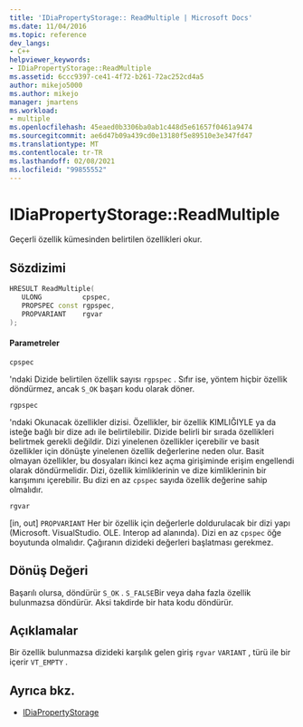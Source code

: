 ```yaml
---
title: 'IDiaPropertyStorage:: ReadMultiple | Microsoft Docs'
ms.date: 11/04/2016
ms.topic: reference
dev_langs:
- C++
helpviewer_keywords:
- IDiaPropertyStorage::ReadMultiple
ms.assetid: 6ccc9397-ce41-4f72-b261-72ac252cd4a5
author: mikejo5000
ms.author: mikejo
manager: jmartens
ms.workload:
- multiple
ms.openlocfilehash: 45eaed0b3306ba0ab1c448d5e61657f0461a9474
ms.sourcegitcommit: ae6d47b09a439cd0e13180f5e89510e3e347fd47
ms.translationtype: MT
ms.contentlocale: tr-TR
ms.lasthandoff: 02/08/2021
ms.locfileid: "99855552"
---
```

# <a name="idiapropertystoragereadmultiple"></a>IDiaPropertyStorage::ReadMultiple
Geçerli özellik kümesinden belirtilen özellikleri okur.

## <a name="syntax"></a>Sözdizimi

```C++
HRESULT ReadMultiple( 
   ULONG          cpspec,
   PROPSPEC const rgpspec,
   PROPVARIANT    rgvar
);
```

#### <a name="parameters"></a>Parametreler
 `cpspec`

'ndaki Dizide belirtilen özellik sayısı `rgpspec` . Sıfır ise, yöntem hiçbir özellik döndürmez, ancak `S_OK` başarı kodu olarak döner.

 `rgpspec`

'ndaki Okunacak özellikler dizisi. Özellikler, bir özellik KIMLIĞIYLE ya da isteğe bağlı bir dize adı ile belirtilebilir. Dizide belirli bir sırada özellikleri belirtmek gerekli değildir. Dizi yinelenen özellikler içerebilir ve basit özellikler için dönüşte yinelenen özellik değerlerine neden olur. Basit olmayan özellikler, bu dosyaları ikinci kez açma girişiminde erişim engellendi olarak döndürmelidir. Dizi, özellik kimliklerinin ve dize kimliklerinin bir karışımını içerebilir. Bu dizi en az `cpspec` sayıda özellik değerine sahip olmalıdır.

 `rgvar`

[in, out] `PROPVARIANT` Her bir özellik için değerlerle doldurulacak bir dizi yapı (Microsoft. VisualStudio. OLE. Interop ad alanında). Dizi en az `cpspec` öğe boyutunda olmalıdır. Çağıranın dizideki değerleri başlatması gerekmez.

## <a name="return-value"></a>Dönüş Değeri
 Başarılı olursa, döndürür `S_OK` . `S_FALSE`Bir veya daha fazla özellik bulunmazsa döndürür. Aksi takdirde bir hata kodu döndürür.

## <a name="remarks"></a>Açıklamalar
 Bir özellik bulunmazsa dizideki karşılık gelen giriş `rgvar` `VARIANT` , türü ile bir içerir `VT_EMPTY` .

## <a name="see-also"></a>Ayrıca bkz.
- [IDiaPropertyStorage](../../debugger/debug-interface-access/idiapropertystorage.md)